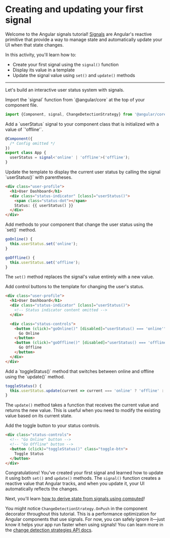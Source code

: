 # Creating and updating your first signal

Welcome to the Angular signals tutorial! [Signals](/essentials/signals) are Angular's reactive primitive that provide a way to manage state and automatically update your UI when that state changes.

In this activity, you'll learn how to:

- Create your first signal using the `signal()` function
- Display its value in a template
- Update the signal value using `set()` and `update()` methods

<hr />

Let's build an interactive user status system with signals.

<docs-workflow>

<docs-step title="Import the signal function">
Import the `signal` function from `@angular/core` at the top of your component file.

```ts
import {Component, signal, ChangeDetectionStrategy} from '@angular/core';
```

</docs-step>

<docs-step title="Create a signal in your component">
Add a `userStatus` signal to your component class that is initialized with a value of `'offline'`.

```ts
@Component({
  /* Config omitted */
})
export class App {
  userStatus = signal<'online' | 'offline'>('offline');
}
```

</docs-step>

<docs-step title="Display the signal value in the template">
Update the template to display the current user status by calling the signal `userStatus()` with parentheses.

```html
<div class="user-profile">
  <h1>User Dashboard</h1>
  <div class="status-indicator" [class]="userStatus()">
    <span class="status-dot"></span>
    Status: {{ userStatus() }}
  </div>
</div>
```

</docs-step>

<docs-step title="Add methods to update the signal">
Add methods to your component that change the user status using the `set()` method.

```ts
goOnline() {
  this.userStatus.set('online');
}

goOffline() {
  this.userStatus.set('offline');
}
```

The `set()` method replaces the signal's value entirely with a new value.

</docs-step>

<docs-step title="Add buttons to control the status">
Add control buttons to the template for changing the user's status.

```html
<div class="user-profile">
  <h1>User Dashboard</h1>
  <div class="status-indicator" [class]="userStatus()">
    <!-- Status indicator content omitted -->
  </div>

  <div class="status-controls">
    <button (click)="goOnline()" [disabled]="userStatus() === 'online'">
      Go Online
    </button>
    <button (click)="goOffline()" [disabled]="userStatus() === 'offline'">
      Go Offline
    </button>
  </div>
</div>
```

</docs-step>

<docs-step title="Add a toggle method using update()">
Add a `toggleStatus()` method that switches between online and offline using the `update()` method.

```ts
toggleStatus() {
  this.userStatus.update(current => current === 'online' ? 'offline' : 'online');
}
```

The `update()` method takes a function that receives the current value and returns the new value. This is useful when you need to modify the existing value based on its current state.

</docs-step>

<docs-step title="Add the toggle button">
Add the toggle button to your status controls.

```html
<div class="status-controls">
  <!-- "Go Online" button -->
  <!-- "Go Offline" button -->
  <button (click)="toggleStatus()" class="toggle-btn">
    Toggle Status
  </button>
</div>
```

</docs-step>

</docs-workflow>

Congratulations! You've created your first signal and learned how to update it using both `set()` and `update()` methods. The `signal()` function creates a reactive value that Angular tracks, and when you update it, your UI automatically reflects the changes.

Next, you'll learn [how to derive state from signals using computed](/tutorials/signals/2-deriving-state-with-computed-signals)!

<docs-callout helpful title="About ChangeDetectionStrategy.OnPush">

You might notice `ChangeDetectionStrategy.OnPush` in the component decorator throughout this tutorial. This is a performance optimization for Angular components that use signals. For now, you can safely ignore it—just know it helps your app run faster when using signals! You can learn more in the [change detection strategies API docs](/api/core/ChangeDetectionStrategy).

</docs-callout>
